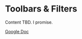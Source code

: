 # Toolbars & Filters

Content TBD. I promise.

[Google Doc](https://docs.google.com/document/d/1Uq1cmLxrUBhhDZrUe7KIdesLKORT2IF5M13XqCJ6yYY/edit?usp=sharing)
